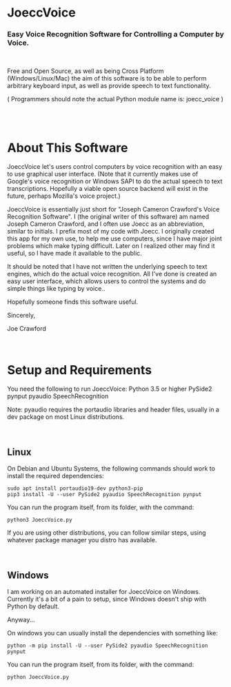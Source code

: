 JoeccVoice
===========
### Easy Voice Recognition Software for Controlling a Computer by Voice.

<br>

Free and Open Source, as well as being Cross Platform (Windows/Linux/Mac)
the aim of this software is to be able to perform arbitrary keyboard input,
as well as provide speech to text functionality.

( Programmers should note the actual Python module name is:  joecc_voice )

<br><br>

About This Software
=========================

JoeccVoice let's users control computers by voice recognition with an easy to use graphical user interface.   (Note that it currently makes use of Google's voice recognition or Windows SAPI to do the actual speech to text transcriptions. Hopefully a viable open source backend will exist in the future, perhaps Mozilla's voice project.)

JoeccVoice is essentially just short for "Joseph Cameron Crawford's Voice Recognition Software". 
I (the original writer of this software) am named Joseph Cameron Crawford, 
and I often use Joecc as an abbreviation, similar to initials. 
I prefix most of my code with Joecc. I originally created this app for my own use, 
to help me use computers, since I have major joint problems which make typing difficult.
Later on I realized other may find it useful, so I have made it available to the public.

It should be noted that I have not written the underlying speech to text engines, 
which do the actual voice recognition.  All I've done is created an easy user interface, 
which allows users to control the systems and do simple things like typing by voice..

Hopefully someone finds this software useful.

Sincerely,

Joe Crawford

<br>


Setup and Requirements
=============

You need the following to run JoeccVoice:
Python 3.5 or higher
PySide2
pynput
pyaudio
SpeechRecognition



Note: pyaudio requires the portaudio libraries and header files, 
usually in a dev package on most Linux distributions.


<br>




Linux
---------------------

On Debian and Ubuntu Systems, the following commands should
work to install the required dependencies:
```
sudo apt install portaudio19-dev python3-pip
pip3 install -U --user PySide2 pyaudio SpeechRecognition pynput
```


You can run the program itself, from its folder, with the command:
```
python3 JoeccVoice.py
```

If you are using other distributions, you can follow similar steps,
using whatever package manager you distro has available.


<br>



Windows
-------------------

I am working on an automated installer for JoeccVoice on Windows.
Currently it's a bit of a pain to setup, since Windows doesn't ship with
Python by default.

Anyway...

On windows you can usually install the dependencies with something like:
```
python -m pip install -U --user PySide2 pyaudio SpeechRecognition pynput
```

You can run the program itself, from its folder, with the command:
```
python JoeccVoice.py
```
